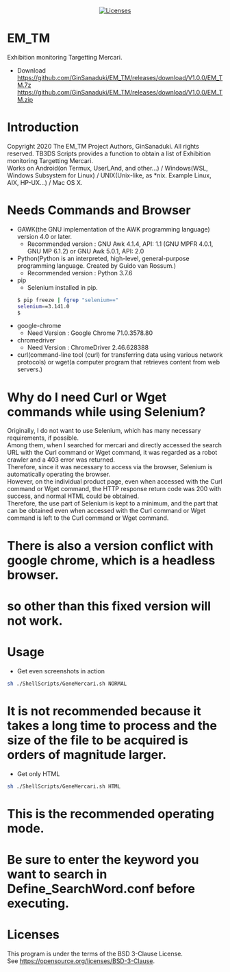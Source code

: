 <p align="center">
    <a href="https://opensource.org/licenses/BSD-3-Clause"><img src="https://img.shields.io/badge/license-bsd-orange.svg" alt="Licenses"></a>
</p>

# EM_TM
Exhibition monitoring Targetting Mercari.

* Download  
https://github.com/GinSanaduki/EM_TM/releases/download/V1.0.0/EM_TM.7z  
https://github.com/GinSanaduki/EM_TM/releases/download/V1.0.0/EM_TM.zip  

# Introduction
Copyright 2020 The EM_TM Project Authors, GinSanaduki.
All rights reserved.
TB3DS Scripts provides a function to obtain a list of Exhibition monitoring Targetting Mercari.  
Works on Android(on Termux, UserLAnd, and other...) / Windows(WSL, Windows Subsystem for Linux) / UNIX(Unix-like, as *nix. Example Linux, AIX, HP-UX...) / Mac OS X.

# Needs Commands and Browser
* GAWK(the GNU implementation of the AWK programming language) version 4.0 or later.
  * Recommended version : GNU Awk 4.1.4, API: 1.1 (GNU MPFR 4.0.1, GNU MP 6.1.2) or GNU Awk 5.0.1, API: 2.0
* Python(Python is an interpreted, high-level, general-purpose programming language. Created by Guido van Rossum.)
  * Recommended version : Python 3.7.6
* pip
    * Selenium installed in pip.
    ```bash
    $ pip freeze | fgrep "selenium=="
    selenium==3.141.0
    $
    ```
* google-chrome
    * Need Version : Google Chrome 71.0.3578.80 
* chromedriver
    * Need Version : ChromeDriver 2.46.628388  
* curl(command-line tool (curl) for transferring data using various network protocols) or wget(a computer program that retrieves content from web servers.)

# Why do I need Curl or Wget commands while using Selenium?
Originally, I do not want to use Selenium, which has many necessary requirements, if possible.  
Among them, when I searched for mercari and directly accessed the search URL with the Curl command or Wget command, it was regarded as a robot crawler and a 403 error was returned.  
Therefore, since it was necessary to access via the browser, Selenium is automatically operating the browser.  
However, on the individual product page, even when accessed with the Curl command or Wget command, the HTTP response return code was 200 with success, and normal HTML could be obtained.  
Therefore, the use part of Selenium is kept to a minimum, and the part that can be obtained even when accessed with the Curl command or Wget command is left to the Curl command or Wget command.  

# There is also a version conflict with google chrome, which is a headless browser.
# so other than this fixed version will not work.

# Usage
* Get even screenshots in action
```bash
sh ./ShellScripts/GeneMercari.sh NORMAL
```
# It is not recommended because it takes a long time to process and the size of the file to be acquired is orders of magnitude larger.
* Get only HTML
```bash
sh ./ShellScripts/GeneMercari.sh HTML
```
# This is the recommended operating mode.

# Be sure to enter the keyword you want to search in Define_SearchWord.conf before executing.

# Licenses
This program is under the terms of the BSD 3-Clause License.  
See https://opensource.org/licenses/BSD-3-Clause.  

